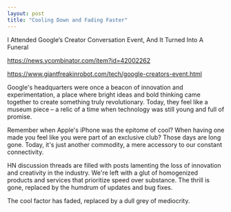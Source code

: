 ```yaml
---
layout: post
title: "Cooling Down and Fading Faster"
---
```


I Attended Google’s Creator Conversation Event, And It Turned Into A Funeral

https://news.ycombinator.com/item?id=42002262

https://www.giantfreakinrobot.com/tech/google-creators-event.html

Google's headquarters were once a beacon of innovation and experimentation, a place where bright ideas and bold thinking came together to create something truly revolutionary. Today, they feel like a museum piece – a relic of a time when technology was still young and full of promise.

Remember when Apple's iPhone was the epitome of cool? When having one made you feel like you were part of an exclusive club? Those days are long gone. Today, it's just another commodity, a mere accessory to our constant connectivity.

HN discussion threads are filled with posts lamenting the loss of innovation and creativity in the industry. We're left with a glut of homogenized products and services that prioritize speed over substance. The thrill is gone, replaced by the humdrum of updates and bug fixes.

The cool factor has faded, replaced by a dull grey of mediocrity.